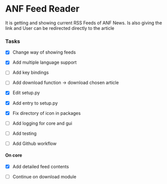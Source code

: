 # ANF Feed Reader
It is getting and showing current RSS Feeds
of ANF News. Is also giving the link and
User can be redirected directly to the article


### Tasks
- [x] Change way of showing feeds

- [x] Add multiple language support

- [ ] Add key bindings

- [ ] Add download function -> download chosen article

- [x] Edit setup.py

- [x] Add entry to setup.py

- [x] Fix directory of icon in packages

- [ ] Add logging for core and gui

- [ ] Add testing

- [ ] Add Github workflow

#### On core
- [x] Add detailed feed contents

- [ ] Continue on download module
